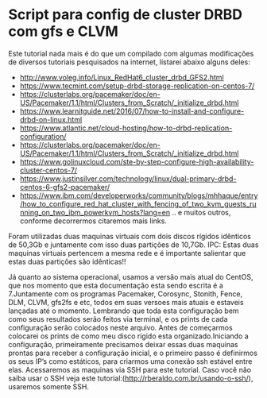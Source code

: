 # Script para config de cluster DRBD com gfs e CLVM

Este tutorial nada mais é do que um compilado com algumas modificações de diversos tutoriais pesquisados na internet, listarei abaixo alguns deles:
- http://www.voleg.info/Linux_RedHat6_cluster_drbd_GFS2.html
- https://www.tecmint.com/setup-drbd-storage-replication-on-centos-7/
- https://clusterlabs.org/pacemaker/doc/en-US/Pacemaker/1.1/html/Clusters_from_Scratch/_initialize_drbd.html
- https://www.learnitguide.net/2016/07/how-to-install-and-configure-drbd-on-linux.html
- https://www.atlantic.net/cloud-hosting/how-to-drbd-replication-configuration/
- https://clusterlabs.org/pacemaker/doc/en-US/Pacemaker/1.1/html/Clusters_from_Scratch/_initialize_drbd.html
- https://www.golinuxcloud.com/ste-by-step-configure-high-availability-cluster-centos-7/
- https://www.justinsilver.com/technology/linux/dual-primary-drbd-centos-6-gfs2-pacemaker/
- https://www.ibm.com/developerworks/community/blogs/mhhaque/entry/how_to_configure_red_hat_cluster_with_fencing_of_two_kvm_guests_running_on_two_ibm_powerkvm_hosts?lang=en
.. e muitos outros, conforme decorrermos citaremos mais links.

Foram utilizadas duas maquinas virtuais com dois discos rígidos idênticos de 50,3Gb e juntamente com isso duas partições de 10,7Gb.
IPC: Estas duas maquinas virtuais pertencem a mesma rede e é importante salientar que estas duas partições são idênticas!!

Já quanto ao sistema operacional, usamos a versão mais atual do CentOS, que nos momento que esta documentação esta sendo escrita é a 7.Juntamente com os programas Pacemaker,
Corosync, Stonith, Fence, DLM, CLVM, gfs2fs e etc, todos em suas versoes mais atuais e estaveis lançadas até o momento. 
Lembrando que toda esta configuração bem como seus resultados serão feitos via terminal, e os prints de cada configuração serão colocados neste arquivo. Antes de começarmos 
colocarei os prints de como meu disco rígido esta organizado.Iniciando a configuração, primeiramente precisamos deixar essas duas maquinas prontas para receber a configuração
inicial, e o primeiro passo é definirmos os seus IP’s como estáticos, para criarmos uma conexão ssh estável entre elas. 
Acessaremos as maquinas via SSH para este tutorial. Caso você não saiba usar o SSH veja este tutorial:(http://rberaldo.com.br/usando-o-ssh/), usaremos somente SSH.
